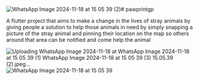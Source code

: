 ![WhatsApp Image 2024-11-18 at 15 05 39 (2)](https://github.com/user-attachments/assets/c55e5e72-3316-4574-aa84-acbe4ff21c2b)# pawprintgp

A flutter project that aims to make a change in the lives of stray animals by giving people a solution to help those animals in need by simply snapping a picture of the stray animal and pinning their location on the map so others around that area can be notified and come help the animal

![Uploading WhatsApp Image 2024-11-18 at ![WhatsApp Image 2024-11-18 at 15 05 39 (1)](https://github.com/user-attachments/assets/bfe4df6a-2be4-48de-8b10-978605695f09)
![WhatsApp Image 2024-11-18 at 15 05 39 (3)](https://github.com/user-attachments/assets/7ea1c4f4-a85a-4338-8b93-52ac95b70640)
15.05.39 (2).jpeg…]()
![WhatsApp Image 2024-11-18 at 15 05 39](https://github.com/user-attachments/assets/12b50426-f985-4d77-b2ac-d70596617b55)
